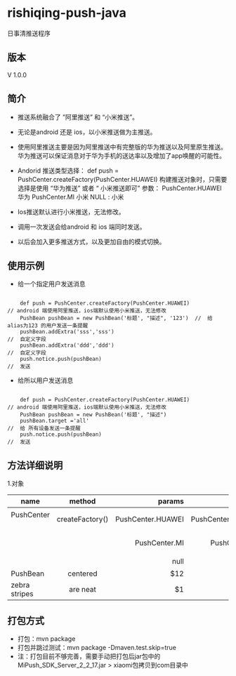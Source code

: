 # rishiqing-push-java
日事清推送程序

版本
-----
V 1.0.0

简介
-----
* 推送系统融合了 ”阿里推送” 和 “小米推送”。

* 无论是android 还是 ios，以小米推送做为主推送。

* 使用阿里推送主要是因为阿里推送中有完整版的华为推送以及阿里原生推送。华为推送可以保证消息对于华为手机的送达率以及增加了app唤醒的可能性。

* Andorid 推送类型选择：
    def push = PushCenter.createFactory(PushCenter.HUAWEI) 构建推送对象时，只需要选择是使用 “华为推送” 或者 “ 小米推送即可”
    参数：
    PushCenter.HUAWEI 华为
    PushCenter.MI 小米
    NULL : 小米

* Ios推送默认进行小米推送，无法修改。

* 调用一次发送会给android 和 ios 端同时发送。

* 以后会加入更多推送方式，以及更加自由的模式切换。

使用示例
-----
* 给一个指定用户发送消息
<pre><code>
    def push = PushCenter.createFactory(PushCenter.HUAWEI)            // android 端使用阿里推送，ios端默认使用小米推送，无法修改
    PushBean pushBean = new PushBean('标题', "描述", '123')  //  给 alias为123 的用户发送一条提醒
    pushBean.addExtra('sss','sss')                                   //  自定义字段  
    pushBean.addExtra('ddd','ddd')                                   //  自定义字段  
    push.notice.push(pushBean)                                       //  发送
</code></pre>

* 给所以用户发送消息
<pre><code>
    def push = PushCenter.createFactory(PushCenter.HUAWEI)            // android 端使用阿里推送，ios端默认使用小米推送，无法修改
    PushBean pushBean = new PushBean('标题', "描述")         
    pushBean.target ='all'                                            //  给 所有设备发送一条提醒
    push.notice.push(pushBean)                                        //  发送
</code></pre>

方法详细说明
-----
1.对象

| name          | method        | params  | use          |remark |
| ------------- |:-------------:| -----:|--------------:|-------:|
| PushCenter    | createFactory() | PushCenter.HUAWEI|PushCenter.createFactory(PushCenter.HUAWEI)       |华为推送
|               |                 | PushCenter.MI| PushCenter.createFactory(PushCenter.MI)       |小米推送
|               |                 | null | PushCenter.createFactory()             |默认
| PushBean      | centered      |   $12 ||
| zebra stripes | are neat      |    $1 ||


打包方式
-----
* 打包：mvn package
* 打包并跳过测试：mvn package -Dmaven.test.skip=true
* 注：打包目前不够完善，需要手动把打包后jar包中的MiPush_SDK_Server_2_2_17.jar > xiaomi包拷贝到com目录中


